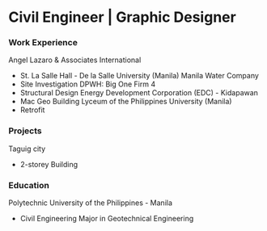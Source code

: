 # Civil Engineer | Graphic Designer

### Work Experience
Angel Lazaro & Associates International
- St. La Salle Hall - De la Salle University (Manila)
Manila Water Company
- Site Investigation
DPWH: Big One Firm 4
- Structural Design
Energy Development Corporation (EDC) - Kidapawan
- Mac Geo Building
Lyceum of the Philippines University (Manila)
- Retrofit

### Projects
Taguig city
- 2-storey Building

### Education
Polytechnic University of the Philippines - Manila
- Civil Engineering Major in Geotechnical Engineering
